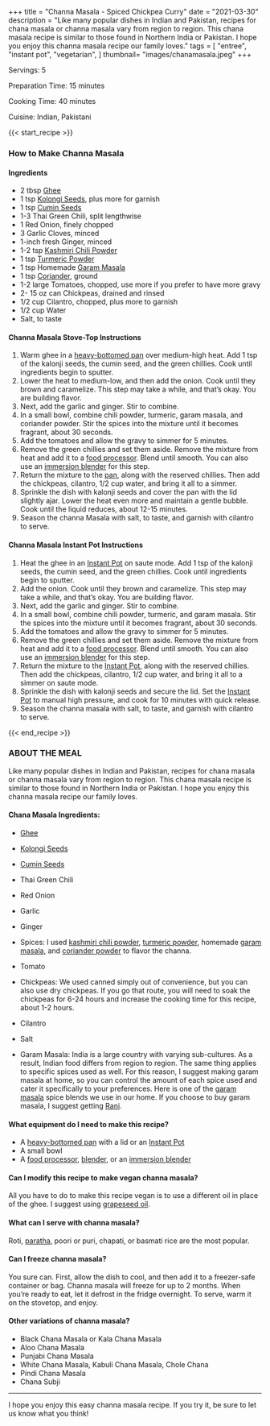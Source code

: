 +++
title = "Channa Masala - Spiced Chickpea Curry"
date = "2021-03-30"
description = "Like many popular dishes in Indian and Pakistan, recipes for chana masala or channa masala vary from region to region. This chana masala recipe is similar to those found in Northern India or Pakistan. I hope you enjoy this channa masala recipe our family loves."
tags = [
    "entree",
   "instant pot",
   "vegetarian",
]
thumbnail= "images/chanamasala.jpeg"
+++

Servings: 5 <!--more-->

Preparation Time: 15 minutes

Cooking Time: 40 minutes

Cuisine: Indian, Pakistani

{{< start_recipe >}}

### How to Make Channa Masala 

#### Ingredients  

* 2 tbsp [Ghee](https://amzn.to/2ZkJkrW) 
* 1 tsp [Kolongi Seeds](https://amzn.to/3jMZUuh), plus more for garnish
* 1 tsp [Cumin Seeds](https://amzn.to/3vBeR8i)
* 1-3 Thai Green Chili, split lengthwise 
* 1 Red Onion, finely chopped
* 3 Garlic Cloves, minced
* 1-inch fresh Ginger, minced 
* 1-2 tsp [Kashmiri Chili Powder](https://amzn.to/3jP2lMC)
* 1 tsp [Turmeric Powder](https://amzn.to/3vyvAZK)
* 1 tsp Homemade [Garam Masala](https://www.jamilghar.com/recipe/garam-masala/)
* 1 tsp [Coriander](https://amzn.to/3lwbJ92), ground 
* 1-2 large Tomatoes, chopped, use more if you prefer to have more gravy
* 2- 15 oz can Chickpeas, drained and rinsed 
* 1/2 cup Cilantro, chopped, plus more to garnish 
* 1/2 cup Water 
* Salt, to taste

#### Channa Masala Stove-Top Instructions 

1. Warm ghee in a [heavy-bottomed pan](https://amzn.to/3F0cvEn) over medium-high heat. Add 1 tsp of the kalonji seeds, the cumin seed, and the green chillies. Cook until ingredients begin to sputter.
2. Lower the heat to medium-low, and then add the onion. Cook until they brown and caramelize. This step may take a while, and that’s okay. You are building flavor.
3. Next, add the garlic and ginger. Stir to combine.
4. In a small bowl, combine chili powder, turmeric, garam masala, and coriander powder. Stir the spices into the mixture until it becomes fragrant, about 30 seconds.
5. Add the tomatoes and allow the gravy to simmer for 5 minutes.
6. Remove the green chillies and set them aside. Remove the mixture from heat and add it to a [food processor](https://amzn.to/3o68l64). Blend until smooth. You can also use an [immersion blender](https://amzn.to/3pcRrDQ) for this step.
7. Return the mixture to the [pan](https://amzn.to/3F0cvEn), along with the reserved chillies. Then add the chickpeas, cilantro, 1/2 cup water, and bring it all to a simmer.
8. Sprinkle the dish with kalonji seeds and cover the pan with the lid slightly ajar. Lower the heat even more and maintain a gentle bubble. Cook until the liquid reduces, about 12-15 minutes. 
9. Season the channa Masala with salt, to taste, and garnish with cilantro to serve. 

#### Channa Masala Instant Pot Instructions  

1. Heat the ghee in an [Instant Pot](https://amzn.to/3ttlual) on saute mode. Add 1 tsp of the kalonji seeds, the cumin seed, and the green chillies. Cook until ingredients begin to sputter.
2. Add the onion. Cook until they brown and caramelize. This step may take a while, and that’s okay. You are building flavor. 
3. Next, add the garlic and ginger. Stir to combine.
4. In a small bowl, combine chili powder, turmeric, and garam masala. Stir the spices into the mixture until it becomes fragrant, about 30 seconds.
5. Add the tomatoes and allow the gravy to simmer for 5 minutes.
6. Remove the green chillies and set them aside. Remove the mixture from heat and add it to a [food processor](https://amzn.to/3o68l64). Blend until smooth. You can also use an [immersion blender](https://amzn.to/3pcRrDQ) for this step.
7. Return the mixture to the [Instant Pot](https://amzn.to/3ttlual), along with the reserved chillies. Then add the chickpeas, cilantro, 1/2 cup water, and bring it all to a simmer on saute mode.
8. Sprinkle the dish with kalonji seeds and secure the lid. Set the [Instant Pot](https://amzn.to/3ttlual) to manual high pressure, and cook for 10 minutes with quick release. 
9. Season the channa masala with salt, to taste, and garnish with cilantro to serve.
   
{{< end_recipe >}}

### ABOUT THE MEAL

Like many popular dishes in Indian and Pakistan, recipes for chana masala or channa masala vary from region to region. This chana masala recipe is similar to those found in Northern India or Pakistan. I hope you enjoy this channa masala recipe our family loves.

#### Chana Masala Ingredients:

* [Ghee](https://amzn.to/2ZkJkrW) 

* [Kolongi Seeds](https://amzn.to/3jMZUuh)

* [Cumin Seeds](https://amzn.to/3vBeR8i)

* Thai Green Chili

* Red Onion

* Garlic 

* Ginger

* Spices: I used [kashmiri chili powder](https://amzn.to/3jP2lMC), [turmeric powder](https://amzn.to/3vyvAZK), homemade [garam masala](https://www.jamilghar.com/recipe/garam-masala/), and [coriander powder](https://amzn.to/3lwbJ92) to flavor the channa. 

* Tomato

* Chickpeas: We used canned simply out of convenience, but you can also use dry chickpeas. If you go that route, you will need to soak the chickpeas for 6-24 hours and increase the cooking time for this recipe, about 1-2 hours.

* Cilantro

* Salt

* Garam Masala: India is a large country with varying sub-cultures. As a result, Indian food differs from region to region. The same thing applies to specific spices used as well. For this reason, I suggest making garam masala at home, so you can control the amount of each spice used and cater it specifically to your preferences. Here is one of the [garam masala](https://www.jamilghar.com/recipe/garam-masala/) spice blends we use in our home. If you choose to buy garam masala, I suggest getting [Rani](https://amzn.to/3m1KWBX).

#### What equipment do I need to make this recipe?

* A [heavy-bottomed pan](https://amzn.to/3F0cvEn) with a lid or an [Instant Pot](https://amzn.to/3ttlual)
* A small bowl
* A [food processor](https://amzn.to/3o68l64), [blender](https://amzn.to/2SrI06u), or an [immersion blender](https://amzn.to/3pcRrDQ)

#### Can I modify this recipe to make vegan channa masala?

All you have to do to make this recipe vegan is to use a different oil in place of the ghee. I suggest using [grapeseed oil](https://amzn.to/3cLwWYG).

#### What can I serve with channa masala? 

Roti, [paratha](https://www.jamilghar.com/recipe/paratha/), poori or puri, chapati, or basmati rice are the most popular. 

#### Can I freeze channa masala? 

You sure can. First, allow the dish to cool, and then add it to a freezer-safe container or bag. Channa masala will freeze for up to 2 months. When you’re ready to eat, let it defrost in the fridge overnight. To serve, warm it on the stovetop, and enjoy. 

#### Other variations of channa masala? 

* Black Chana Masala or Kala Chana Masala  
* Aloo Chana Masala 
* Punjabi Chana Masala 
* White Chana Masala, Kabuli Chana Masala, Chole Chana 
* Pindi Chana Masala  
* Chana Subji

---- 

I hope you enjoy this easy channa masala recipe. If you try it, be sure to let us know what you think!
